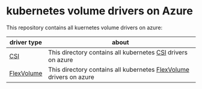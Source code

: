 # kubernetes volume drivers on Azure
This repository contains all kuernetes volume drivers on azure:

| driver type | about |
| ---- | ---- |
| [CSI](./csi) | This directory contains all kubernetes [CSI](https://kubernetes-csi.github.io/docs/Home.html) drivers on azure |
| [FlexVolume](./flexvolume) | This directory contains all kubernetes [FlexVolume](https://kubernetes.io/docs/concepts/storage/volumes/#flexvolume) drivers on azure |
